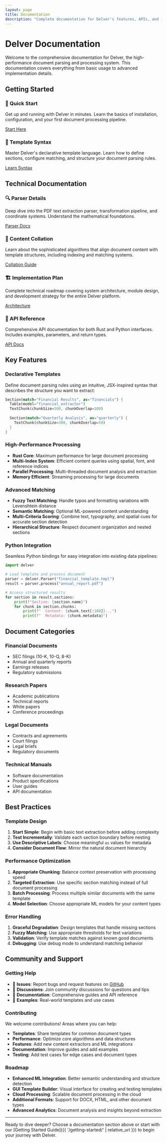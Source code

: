 ```yaml
---
layout: page
title: Documentation
description: "Complete documentation for Delver's features, APIs, and implementation"
---
```


# Delver Documentation

Welcome to the comprehensive documentation for Delver, the high-performance document parsing and processing system. This documentation covers everything from basic usage to advanced implementation details.

## Getting Started

<div class="features-grid">
  <div class="feature">
    <h3>🚀 Quick Start</h3>
    <p>Get up and running with Delver in minutes. Learn the basics of installation, configuration, and your first document processing pipeline.</p>
    <a href="{{ '/getting-started/' | relative_url }}" class="btn btn-primary mt-3">Start Here</a>
  </div>
  
  <div class="feature">
    <h3>📝 Template Syntax</h3>
    <p>Master Delver's declarative template language. Learn how to define sections, configure matching, and structure your document parsing rules.</p>
    <a href="{{ '/docs/template-syntax/' | relative_url }}" class="btn btn-secondary mt-3">Learn Syntax</a>
  </div>
</div>

## Technical Documentation

<div class="features-grid">
  <div class="feature">
    <h3>🔍 Parser Details</h3>
    <p>Deep dive into the PDF text extraction parser, transformation pipeline, and coordinate systems. Understand the mathematical foundations.</p>
    <a href="{{ '/docs/parser/' | relative_url }}" class="btn btn-secondary mt-3">Parser Docs</a>
  </div>
  
  <div class="feature">
    <h3>🎯 Content Collation</h3>
    <p>Learn about the sophisticated algorithms that align document content with template structures, including indexing and matching systems.</p>
    <a href="{{ '/docs/collation/' | relative_url }}" class="btn btn-secondary mt-3">Collation Guide</a>
  </div>
  
  <div class="feature">
    <h3>🏗️ Implementation Plan</h3>
    <p>Complete technical roadmap covering system architecture, module design, and development strategy for the entire Delver platform.</p>
    <a href="{{ '/docs/implementation-plan/' | relative_url }}" class="btn btn-secondary mt-3">Architecture</a>
  </div>
  
  <div class="feature">
    <h3>🔧 API Reference</h3>
    <p>Comprehensive API documentation for both Rust and Python interfaces. Includes examples, parameters, and return types.</p>
    <a href="{{ '/api/' | relative_url }}" class="btn btn-secondary mt-3">API Docs</a>
  </div>
</div>

## Key Features

### Declarative Templates
Define document parsing rules using an intuitive, JSX-inspired syntax that describes the structure you want to extract:

```rust
Section(match="Financial Results", as="financials") {
  Table(model="financial_extractor")
  TextChunk(chunkSize=500, chunkOverlap=100)
  
  Section(match="Quarterly Analysis", as="quarterly") {
    TextChunk(chunkSize=300, chunkOverlap=50)
  }
}
```

### High-Performance Processing
- **Rust Core**: Maximum performance for large document processing
- **Multi-Index System**: Efficient content queries using spatial, font, and reference indices
- **Parallel Processing**: Multi-threaded document analysis and extraction
- **Memory Efficient**: Streaming processing for large documents

### Advanced Matching
- **Fuzzy Text Matching**: Handle typos and formatting variations with Levenshtein distance
- **Semantic Matching**: Optional ML-powered content understanding
- **Multi-Criteria Scoring**: Combine text, typography, and spatial cues for accurate section detection
- **Hierarchical Structure**: Respect document organization and nested sections

### Python Integration
Seamless Python bindings for easy integration into existing data pipelines:

```python
import delver

# Load template and process document
parser = delver.Parser("financial_template.tmpl")
result = parser.process("annual_report.pdf")

# Access structured results
for section in result.sections:
    print(f"Section: {section.name}")
    for chunk in section.chunks:
        print(f"  Content: {chunk.text[:100]}...")
        print(f"  Metadata: {chunk.metadata}")
```

## Document Categories

### Financial Documents
- SEC filings (10-K, 10-Q, 8-K)
- Annual and quarterly reports
- Earnings releases
- Regulatory submissions

### Research Papers
- Academic publications
- Technical reports
- White papers
- Conference proceedings

### Legal Documents
- Contracts and agreements
- Court filings
- Legal briefs
- Regulatory documents

### Technical Manuals
- Software documentation
- Product specifications
- User guides
- API documentation

## Best Practices

### Template Design
1. **Start Simple**: Begin with basic text extraction before adding complexity
2. **Test Incrementally**: Validate each section boundary before nesting
3. **Use Descriptive Labels**: Choose meaningful `as` values for metadata
4. **Consider Document Flow**: Mirror the natural document hierarchy

### Performance Optimization
1. **Appropriate Chunking**: Balance context preservation with processing speed
2. **Targeted Extraction**: Use specific section matching instead of full document processing
3. **Batch Processing**: Process multiple similar documents with the same template
4. **Model Selection**: Choose appropriate ML models for your content types

### Error Handling
1. **Graceful Degradation**: Design templates that handle missing sections
2. **Fuzzy Matching**: Use appropriate thresholds for text variations
3. **Validation**: Verify template matches against known good documents
4. **Debugging**: Use debug mode to understand matching behavior

## Community and Support

### Getting Help
- 🐛 **Issues**: Report bugs and request features on [GitHub](https://github.com/yourusername/delver/issues)
- 💬 **Discussions**: Join community discussions for questions and tips
- 📖 **Documentation**: Comprehensive guides and API reference
- 🔄 **Examples**: Real-world templates and use cases

### Contributing
We welcome contributions! Areas where you can help:
- **Templates**: Share templates for common document types
- **Performance**: Optimize core algorithms and data structures
- **Features**: Add new content extractors and ML integrations
- **Documentation**: Improve guides and add examples
- **Testing**: Add test cases for edge cases and document types

### Roadmap
- **Enhanced ML Integration**: Better semantic understanding and structure detection
- **GUI Template Builder**: Visual interface for creating and testing templates
- **Cloud Processing**: Scalable document processing in the cloud
- **Additional Formats**: Support for DOCX, HTML, and other document types
- **Advanced Analytics**: Document analysis and insights beyond extraction

---

Ready to dive deeper? Choose a documentation section above or start with our [Getting Started Guide]({{ '/getting-started/' | relative_url }}) to begin your journey with Delver.